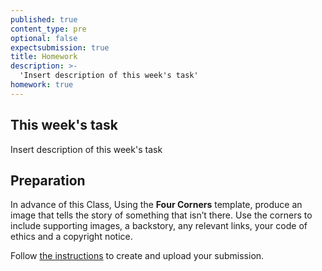 ```yaml
---
published: true
content_type: pre
optional: false
expectsubmission: true
title: Homework
description: >-
  'Insert description of this week's task'
homework: true
---
```

## This week's task

Insert description of this week's task


## Preparation

In advance of this Class, Using the **Four Corners** template, produce an image that tells the story of something that isn’t there. Use the corners to include supporting images, a backstory, any relevant links, your code of ethics and a copyright notice.

Follow [the instructions](/class/fourcorners.md) to create and upload your submission.
